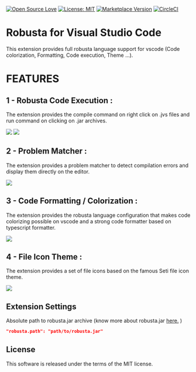 [![Open Source Love](https://badges.frapsoft.com/os/v1/open-source.svg?v=103)](https://github.com/ellerbrock/open-source-badges/)
[![License: MIT](https://img.shields.io/badge/License-MIT-green.svg)](https://opensource.org/licenses/MIT)
[![Marketplace Version](https://vsmarketplacebadge.apphb.com/version/redhat.java.svg "Current Release")](https://marketplace.visualstudio.com/items?itemName=meshredded.robusta)
[![CircleCI](https://circleci.com/gh/Meshredded/vscode-robusta/tree/master.svg?style=svg)](https://circleci.com/gh/Meshredded/vscode-robusta/tree/master)
# Robusta for Visual Studio Code 
This extension provides full robusta language support for vscode (Code colorization, Formatting, Code execution, Theme ...).


# FEATURES
## 1 - Robusta Code Execution :
The extension provides the compile command on right click on .jvs files and run command on clicking on .jar archives.

![](https://user-images.githubusercontent.com/10856604/67438849-e556b100-f5f4-11e9-9364-210ec8e58ccf.png)
![](https://user-images.githubusercontent.com/10856604/67439264-0ff53980-f5f6-11e9-9974-98e51bbefa65.png)

## 2 - Problem Matcher :
The extension provides a problem matcher to detect compilation errors and display them directly on the editor.

![](https://user-images.githubusercontent.com/10856604/67441703-2901e880-f5fe-11e9-912c-ab7046c0a759.png)

## 3 - Code Formatting / Colorization :
The extension provides the robusta language configuration that makes code colorizing possible on vscode and a strong code formatter based on typescript formatter.

![](https://user-images.githubusercontent.com/10856604/67442191-21434380-f600-11e9-82ea-ddd80a693807.gif)

## 4 - File Icon Theme :
The extension provides a set of file icons based on the famous Seti file icon theme.

![](https://user-images.githubusercontent.com/10856604/67438724-8bee8200-f5f4-11e9-94df-dff3d06a3877.png)



## Extension Settings
Absolute path to robusta.jar archive (know more about robusta.jar [here.](https://github.com/Meshredded/robusta) )
```json
"robusta.path": "path/to/robusta.jar"
```

## License
This software is released under the terms of the MIT license.